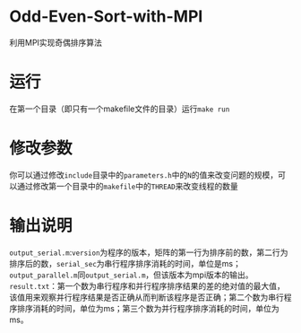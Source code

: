 # Odd-Even-Sort-with-MPI
利用MPI实现奇偶排序算法
# 运行
在第一个目录（即只有一个makefile文件的目录）运行`make run`
# 修改参数
你可以通过修改`include`目录中的`parameters.h`中的`N`的值来改变问题的规模，可以通过修改第一个目录中的`makefile`中的`THREAD`来改变线程的数量
# 输出说明
`output_serial.m`:`version`为程序的版本，矩阵的第一行为排序前的数，第二行为排序后的数，`serial_sec`为串行程序排序消耗的时间，单位是ms；
`output_parallel.m`同`output_serial.m`，但该版本为mpi版本的输出。
`result.txt`：第一个数为串行程序和并行程序排序结果的差的绝对值的最大值，该值用来观察并行程序结果是否正确从而判断该程序是否正确；第二个数为串行程序排序消耗的时间，单位为ms；第三个数为并行程序排序消耗的时间，单位为ms。
